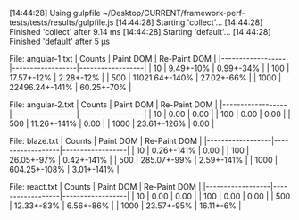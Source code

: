 [14:44:28] Using gulpfile ~/Desktop/CURRENT/framework-perf-tests/tests/results/gulpfile.js
[14:44:28] Starting 'collect'...
[14:44:28] Finished 'collect' after 9.14 ms
[14:44:28] Starting 'default'...
[14:44:28] Finished 'default' after 5 μs


File: angular-1.txt
|           Counts |        Paint DOM |     Re-Paint DOM |
|------------------|------------------|------------------|
|               10 |        9.49+-10% |        0.99+-34% |
|              100 |       17.57+-12% |        2.28+-12% |
|              500 |   11021.64+-140% |       27.02+-66% |
|             1000 |   22496.24+-141% |       60.25+-70% |


File: angular-2.txt
|           Counts |        Paint DOM |     Re-Paint DOM |
|------------------|------------------|------------------|
|               10 |             0.00 |             0.00 |
|              100 |             0.00 |             0.00 |
|              500 |      11.26+-141% |             0.00 |
|             1000 |      23.61+-126% |             0.00 |


File: blaze.txt
|           Counts |        Paint DOM |     Re-Paint DOM |
|------------------|------------------|------------------|
|               10 |       0.26+-141% |             0.00 |
|              100 |       26.05+-97% |       0.42+-141% |
|              500 |      285.07+-99% |       2.59+-141% |
|             1000 |     604.25+-108% |       3.01+-141% |


File: react.txt
|           Counts |        Paint DOM |     Re-Paint DOM |
|------------------|------------------|------------------|
|               10 |             0.00 |             0.00 |
|              100 |             0.00 |             0.00 |
|              500 |       12.33+-83% |        6.56+-86% |
|             1000 |       23.57+-95% |        16.11+-6% |
